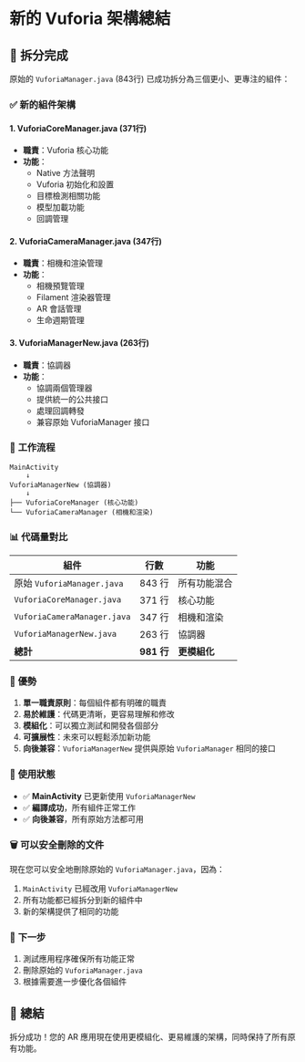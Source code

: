 # 新的 Vuforia 架構總結

## 🎯 **拆分完成**

原始的 `VuforiaManager.java` (843行) 已成功拆分為三個更小、更專注的組件：

### ✅ **新的組件架構**

#### 1. **VuforiaCoreManager.java** (371行)
- **職責**：Vuforia 核心功能
- **功能**：
  - Native 方法聲明
  - Vuforia 初始化和設置
  - 目標檢測相關功能
  - 模型加載功能
  - 回調管理

#### 2. **VuforiaCameraManager.java** (347行)
- **職責**：相機和渲染管理
- **功能**：
  - 相機預覽管理
  - Filament 渲染器管理
  - AR 會話管理
  - 生命週期管理

#### 3. **VuforiaManagerNew.java** (263行)
- **職責**：協調器
- **功能**：
  - 協調兩個管理器
  - 提供統一的公共接口
  - 處理回調轉發
  - 兼容原始 VuforiaManager 接口

### 🔄 **工作流程**

```
MainActivity
    ↓
VuforiaManagerNew (協調器)
    ↓
├── VuforiaCoreManager (核心功能)
└── VuforiaCameraManager (相機和渲染)
```

### 📊 **代碼量對比**

| 組件 | 行數 | 功能 |
|------|------|------|
| 原始 `VuforiaManager.java` | 843 行 | 所有功能混合 |
| `VuforiaCoreManager.java` | 371 行 | 核心功能 |
| `VuforiaCameraManager.java` | 347 行 | 相機和渲染 |
| `VuforiaManagerNew.java` | 263 行 | 協調器 |
| **總計** | **981 行** | **更模組化** |

### 🎉 **優勢**

1. **單一職責原則**：每個組件都有明確的職責
2. **易於維護**：代碼更清晰，更容易理解和修改
3. **模組化**：可以獨立測試和開發各個部分
4. **可擴展性**：未來可以輕鬆添加新功能
5. **向後兼容**：`VuforiaManagerNew` 提供與原始 `VuforiaManager` 相同的接口

### 🚀 **使用狀態**

- ✅ **MainActivity** 已更新使用 `VuforiaManagerNew`
- ✅ **編譯成功**，所有組件正常工作
- ✅ **向後兼容**，所有原始方法都可用

### 🗑️ **可以安全刪除的文件**

現在您可以安全地刪除原始的 `VuforiaManager.java`，因為：
1. `MainActivity` 已經改用 `VuforiaManagerNew`
2. 所有功能都已經拆分到新的組件中
3. 新的架構提供了相同的功能

### 📝 **下一步**

1. 測試應用程序確保所有功能正常
2. 刪除原始的 `VuforiaManager.java`
3. 根據需要進一步優化各個組件

## 🎯 **總結**

拆分成功！您的 AR 應用現在使用更模組化、更易維護的架構，同時保持了所有原有功能。 